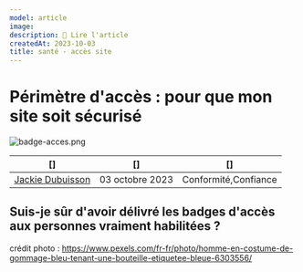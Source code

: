 ```yaml
---
model: article
image: 
description: 📖 Lire l'article
createdAt: 2023-10-03
title: santé - accès site
---
```


# Périmètre d'accès : pour que mon site soit sécurisé

![badge-acces.png](/badge-acces.png)

|[]|[]| []
----|-----------|-----
[Jackie Dubuisson](/actor/valerie)|03 octobre 2023|Conformité,Confiance| 

## Suis-je sûr d'avoir délivré les badges d'accès aux personnes vraiment habilitées ? 

crédit photo : https://www.pexels.com/fr-fr/photo/homme-en-costume-de-gommage-bleu-tenant-une-bouteille-etiquetee-bleue-6303556/ 